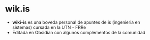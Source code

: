 # wik.is
- **wiki-is** es una boveda personal de apuntes de is (ingenieria en sistemas) cursada en la UTN - FRRe
- Editada en Obsidian con algunos complementos de la comunidad
